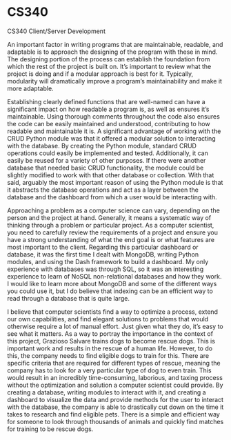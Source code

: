 # CS340
CS340 Client/Server Development 

An important factor in writing programs that are maintainable, readable, and adaptable is to approach the designing of the program with these in mind. The designing portion of the process can establish the foundation from which the rest of the project is built on. It’s important to review what the project is doing and if a modular approach is best for it. Typically, modularity will dramatically improve a program’s maintainability and make it more adaptable. 

Establishing clearly defined functions that are well-named can have a significant impact on how readable a program is, as well as ensures it’s maintainable. Using thorough comments throughout the code also ensures the code can be easily maintained and understood, contributing to how readable and maintainable it is. A significant advantage of working with the CRUD Python module was that it offered a modular solution to interacting with the database. By creating the Python module, standard CRUD operations could easily be implemented and tested. Additionally, it can easily be reused for a variety of other purposes. If there were another database that needed basic CRUD functionality, the module could be slightly modified to work with that other database or collection. With that said, arguably the most important reason of using the Python module is that it abstracts the database operations and act as a layer between the database and the dashboard from which a user would be interacting with. 

Approaching a problem as a computer science can vary, depending on the person and the project at hand. Generally, it means a systematic way of thinking through a problem or particular project. As a computer scientist, you need to carefully review the requirements of a project and ensure you have a strong understanding of what the end goal is or what features are most important to the client. Regarding this particular dashboard or database, it was the first time I dealt with MongoDB, writing Python modules, and using the Dash framework to build a dashboard. My only experience with databases was through SQL, so it was an interesting experience to learn of NoSQL non-relational databases and how they work. I would like to learn more about MongoDB and some of the different ways you could use it, but I do believe that indexing can be an efficient way to read through a database that is quite large. 

I believe that computer scientists find a way to optimize a process, extend our own capabilities, and find elegant solutions to problems that would otherwise require a lot of manual effort. Just given what they do, it’s easy to see what it matters. As a way to portray the importance in the context of this project, Grazioso Salvare trains dogs to become rescue dogs. This is important work and results in the rescue of a human life. However, to do this, the company needs to find eligible dogs to train for this. There are specific criteria that are required for different types of rescue, meaning the company has to look for a very particular type of dog to even train. This would result in an incredibly time-consuming, laborious, and taxing process without the optimization and solution a computer scientist could provide. By creating a database, writing modules to interact with it, and creating a dashboard to visualize the data and provide methods for the user to interact with the database, the company is able to drastically cut down on the time it takes to research and find eligible pets. There is a simple and efficient way for someone to look through thousands of animals and quickly find matches for training to be rescue dogs.  
